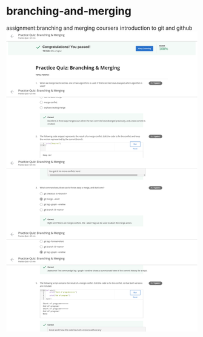 # branching-and-merging
assignment:branching and merging coursera introduction to git and github 
![Image of assignment](https://github.com/messenger1012/branching-and-merging/blob/master/coursera.png)
